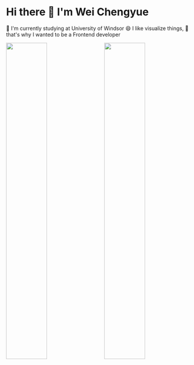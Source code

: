 # Hi there 👋 I'm Wei Chengyue
🏫 I'm currently studying at University of Windsor
😄 I like visualize things,
🍃 that's why I wanted to be a Frontend developer 

<img align="left" width="47%" src="https://github-readme-stats.vercel.app/api?username=KevinVVei&show_icons=true&theme=tokyonight">
<img align="right" width="47%" src="https://github-readme-stats.vercel.app/api/top-langs/?username=KevinVVei&layout=compact">
